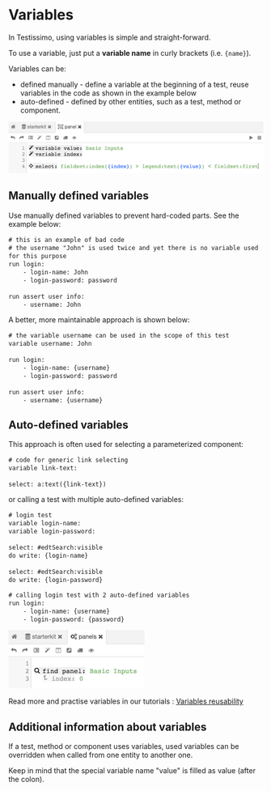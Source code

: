 # Variables

In Testissimo, using variables is simple and straight-forward.

To use a variable, just put a **variable name** in curly brackets (i.e. ```{name}```). 

Variables can be:
- defined manually - define a variable at the beginning of a test, reuse variables in the code as shown in the example below 
- auto-defined -  defined by other entities, such as a test, method or component.  

![](/documentation/images/vars-definition.png)

## Manually defined variables
Use manually defined variables to prevent hard-coded parts. See the example below:
```
# this is an example of bad code
# the username "John" is used twice and yet there is no variable used for this purpose 
run login: 
    - login-name: John
    - login-password: password
    
run assert user info: 
    - username: John
```
A better, more maintainable approach is shown below:
```
# the variable username can be used in the scope of this test
variable username: John

run login: 
    - login-name: {username}
    - login-password: password
    
run assert user info: 
    - username: {username}
```

## Auto-defined variables
This approach is often used for selecting a parameterized component:
```
# code for generic link selecting
variable link-text: 

select: a:text({link-text})
```

or calling a test with multiple auto-defined variables:
```
# login test
variable login-name: 
variable login-password: 

select: #edtSearch:visible
do write: {login-name}

select: #edtSearch:visible
do write: {login-password}
```
```
# calling login test with 2 auto-defined variables
run login: 
    - login-name: {username}
    - login-password: {password}
```
![](/documentation/images/vars-usage.png)


Read more and practise variables in our tutorials : [Variables reusability](#/documentation/tutorials/variables-reusability) 

## Additional information about variables
If a test, method or component uses variables, used variables can be overridden when called from one entity to another one. 

Keep in mind that the special variable name "value" is filled as value (after the colon).
